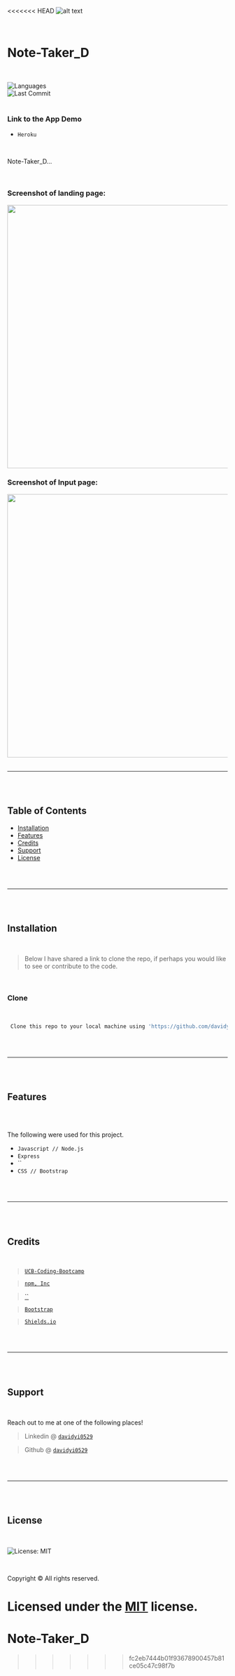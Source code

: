 <<<<<<< HEAD
<img src="https://github.com/davidyi0529/Portfolio_D/blob/master/assets/images/logo.png?raw=true" alt="alt text" title="David Yi">

<br />

# Note-Taker_D

<br />

![Languages](https://img.shields.io/github/languages/top/davidyi0529/Note-Taker_D )
<br />
![Last Commit](https://img.shields.io/github/last-commit/davidyi0529/Note-Taker_D)
<br />
<br />

### Link to the App Demo 
- `Heroku`

<br />

Note-Taker_D...

<br />

### Screenshot of landing page:

<img src="" width="1275" height="600">

### Screenshot of Input page:

<img src="" width="1275" height="600">

<br />
<br />

---

<br />
<br />

## Table of Contents

- [Installation](#installation)
- [Features](#features)
- [Credits](#credits)
- [Support](#support)
- [License](#license)

<br />
<br />

---

<br />
<br />

## Installation

<br />

> Below I have shared a link to clone the repo, if perhaps you would like to see or contribute to the code.

<br />

### Clone

<br />

```bash
 Clone this repo to your local machine using 'https://github.com/davidyi0529/Note-Taker_D.git'
```

<br />
<br />

---

<br />
<br />

## Features

<br />
<br />

The following were used for this project.

- `Javascript // Node.js`
- `Express`
- ``
- `CSS // Bootstrap`

<br />
<br />

---

<br />
<br />

## Credits

<br />

><a href="https://bootcamp.berkeley.edu/coding/" target="_blank">`UCB-Coding-Bootcamp`</a> 

><a href="https://www.npmjs.com/" target="_blank">`npm, Inc`</a> 

><a href="" target="_blank">``</a>

><a href="https://getbootstrap.com/" target="_blank">`Bootstrap`</a>

><a href="https://shields.io/ " target="_blank">`Shields.io`</a> 

<br />
<br />

---

<br />
<br />

## Support

<br />

Reach out to me at one of the following places!

> Linkedin @ <a href="www.linkedin.com/in/davidyi0529" target="_blank">`davidyi0529`</a> 

> Github @ <a href="https://github.com/davidyi0529" target="_blank">`davidyi0529`</a>

<br />
<br />

---

<br />
<br />

## License

<br />

![License: MIT](https://img.shields.io/badge/License-MIT-blue.svg)

<br />

Copyright &copy; All rights reserved.

Licensed under the [MIT](https://choosealicense.com/licenses/mit/) license.
=======
# Note-Taker_D
>>>>>>> fc2eb7444b01f93678900457b81ce05c47c98f7b
